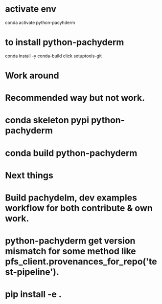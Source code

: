 
# activate env
conda activate python-pacyhderm

# to install python-pachyderm
conda install -y conda-build click setuptools-git


# Work around
<!-- - pip:
  - "--editable=git+https://github.com/pachyderm/python-pachyderm.git@faaea725837a2deecfe99b28d65dd98342c9e939#egg=python-pachyderm-master" -->

# Recommended way but not work.
# conda skeleton pypi python-pachyderm
# conda build python-pachyderm

# Next things
# Build pachydelm, dev examples workflow for both contribute & own work.
# python-pachyderm get version mismatch for some method like pfs_client.provenances_for_repo('test-pipeline').

# pip install -e .


<!-- 2019-05-28T09:45:32Z INFO pps.API.CreatePipeline {"request":{"pipeline":{"name":"test-pipeline"}}} []
2019-05-28T09:45:32Z INFO pps.API.call64 {"duration":0.000026444,"request":{"pipeline":{"name":"test-pipeline"},"salt":"5a738ec86ad04489bd2e25d97bb2e716"},"response":null} []
panic: runtime error: invalid memory address or nil pointer dereference
[signal SIGSEGV: segmentation violation code=0x1 addr=0x8 pc=0x1ce205d] -->